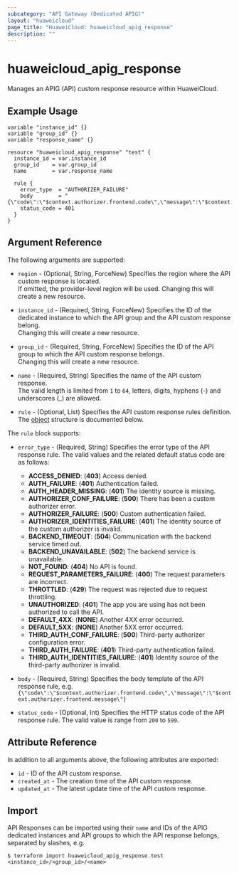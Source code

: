 ```yaml
---
subcategory: "API Gateway (Dedicated APIG)"
layout: "huaweicloud"
page_title: "HuaweiCloud: huaweicloud_apig_response"
description: ""
---
```


# huaweicloud_apig_response

Manages an APIG (API) custom response resource within HuaweiCloud.

## Example Usage

```hcl
variable "instance_id" {}
variable "group_id" {}
variable "response_name" {}

resource "huaweicloud_apig_response" "test" {
  instance_id = var.instance_id
  group_id    = var.group_id
  name        = var.response_name

  rule {
    error_type  = "AUTHORIZER_FAILURE"
    body        = "{\"code\":\"$context.authorizer.frontend.code\",\"message\":\"$context.authorizer.frontend.message\"}"
    status_code = 401
  }
}
```

## Argument Reference

The following arguments are supported:

* `region` - (Optional, String, ForceNew) Specifies the region where the API custom response is located.  
  If omitted, the provider-level region will be used. Changing this will create a new resource.

* `instance_id` - (Required, String, ForceNew) Specifies the ID of the dedicated instance to which the API group and the
  API custom response belong.  
  Changing this will create a new resource.

* `group_id` - (Required, String, ForceNew) Specifies the ID of the API group to which the API custom response
  belongs.  
  Changing this will create a new resource.

* `name` - (Required, String) Specifies the name of the API custom response.  
  The valid length is limited from `1` to `64`, letters, digits, hyphens (-) and underscores (_) are allowed.

* `rule` - (Optional, List) Specifies the API custom response rules definition.  
  The [object](#custom_response_rule) structure is documented below.

<a name="custom_response_rule"></a>
The `rule` block supports:

* `error_type` - (Required, String) Specifies the error type of the API response rule.
  The valid values and the related default status code are as follows:
  + **ACCESS_DENIED**: (**403**) Access denied.
  + **AUTH_FAILURE**: (**401**) Authentication failed.
  + **AUTH_HEADER_MISSING**: (**401**) The identity source is missing.
  + **AUTHORIZER_CONF_FAILURE**: (**500**) There has been a custom authorizer error.
  + **AUTHORIZER_FAILURE**: (**500**) Custom authentication failed.
  + **AUTHORIZER_IDENTITIES_FAILURE**: (**401**) The identity source of the custom authorizer is invalid.
  + **BACKEND_TIMEOUT**: (**504**) Communication with the backend service timed out.
  + **BACKEND_UNAVAILABLE**: (**502**) The backend service is unavailable.
  + **NOT_FOUND**: (**404**) No API is found.
  + **REQUEST_PARAMETERS_FAILURE**: (**400**) The request parameters are incorrect.
  + **THROTTLED**: (**429**) The request was rejected due to request throttling.
  + **UNAUTHORIZED**: (**401**) The app you are using has not been authorized to call the API.
  + **DEFAULT_4XX**: (**NONE**) Another 4XX error occurred.
  + **DEFAULT_5XX**: (**NONE**) Another 5XX error occurred.
  + **THIRD_AUTH_CONF_FAILURE**: (**500**) Third-party authorizer configuration error.
  + **THIRD_AUTH_FAILURE**: (**401**) Third-party authentication failed.
  + **THIRD_AUTH_IDENTITIES_FAILURE**: (**401**) Identity source of the third-party authorizer is invalid.

* `body` - (Required, String) Specifies the body template of the API response rule, e.g.
  `{\"code\":\"$context.authorizer.frontend.code\",\"message\":\"$context.authorizer.frontend.message\"}`

* `status_code` - (Optional, Int) Specifies the HTTP status code of the API response rule.
  The valid value is range from `200` to `599`.

## Attribute Reference

In addition to all arguments above, the following attributes are exported:

* `id` - ID of the API custom response.
* `created_at` - The creation time of the API custom response.
* `updated_at` - The latest update time of the API custom response.

## Import

API Responses can be imported using their `name` and IDs of the APIG dedicated instances and API groups to which the API
response belongs, separated by slashes, e.g.

```shell
$ terraform import huaweicloud_apig_response.test <instance_id>/<group_id>/<name>
```
